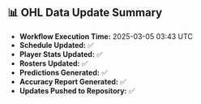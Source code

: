 ## 📊 OHL Data Update Summary
- **Workflow Execution Time:** 2025-03-05 03:43 UTC
- **Schedule Updated:** ✅
- **Player Stats Updated:** ✅
- **Rosters Updated:** ✅
- **Predictions Generated:** ✅
- **Accuracy Report Generated:** ✅
- **Updates Pushed to Repository:** ✅
